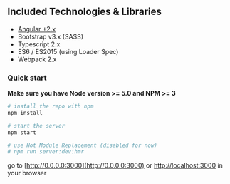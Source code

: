 

## Included Technologies & Libraries
- [Angular +2.x](http://angular.io) 
- Bootstrap v3.x (SASS)
- Typescript 2.x
- ES6 / ES2015 (using Loader Spec)
- Webpack 2.x

### Quick start
**Make sure you have Node version >= 5.0 and NPM >= 3**

```bash
# install the repo with npm
npm install

# start the server
npm start

# use Hot Module Replacement (disabled for now)
# npm run server:dev:hmr
```
go to [http://0.0.0.0:3000](http://0.0.0.0:3000) or [http://localhost:3000](http://localhost:3000) in your browser



